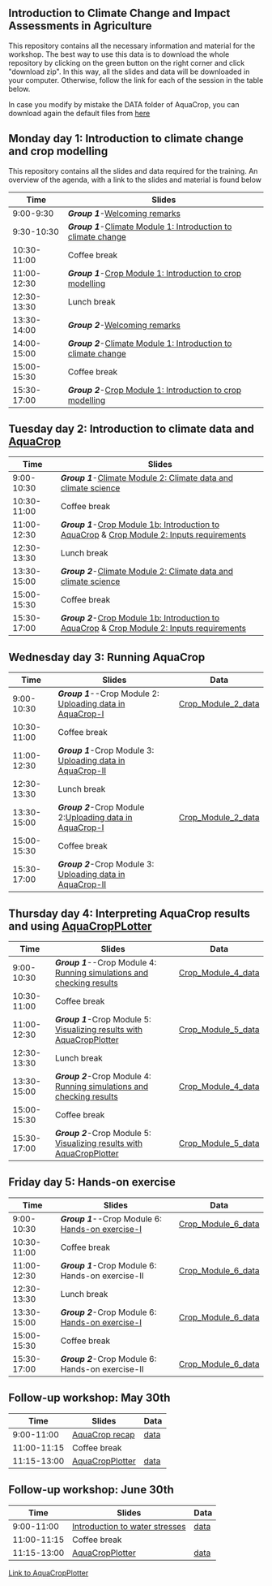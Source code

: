 ## Introduction to Climate Change and Impact Assessments in Agriculture
This repository contains all the necessary information and material for the workshop. The best way to use this data is to download the whole repository by clicking on the green button on the right corner and click "download zip". In this way, all the slides and data will be downloaded in your computer. Otherwise, follow the link for each of the session in the table below. 

In case you modify by mistake the DATA folder of AquaCrop, you can download again the default files from [here](https://www.dropbox.com/sh/0f21t4pfswjnwy3/AAC1B_2H7FLTy3yk5Bh43d3qa?dl=0)



## Monday day 1: Introduction to climate change and crop modelling
This repository contains all the slides and data required for the training. An overview of the agenda, with a link to the slides and material is found below

| Time        | Slides                                             |
|-------------|----------------------------------------------------|
| 9:00-9:30 | ***Group 1***-[Welcoming remarks](https://github.com/Risk-Team/Moldova-workshop/blob/main/slides/December_2022/Day%201.%20Workshop%20agenda.pdf)                                     |
| 9:30-10:30  | ***Group 1***-[Climate Module 1: Introduction to   climate change](https://github.com/Risk-Team/Moldova-workshop/blob/main/slides/December_2022/Day%201.%20Climate%20module%201.%20Introduction%20to%20Climate%20Change.pdf) |
| 10:30-11:00 | Coffee break                                       |
| 11:00-12:30 | ***Group 1***-[Crop Module 1: Introduction to crop   modelling](https://github.com/Risk-Team/Moldova-workshop/blob/main/slides/December_2022/Day%201.%20Crop%20module%201.%20Introduction%20to%20AquaCrop.pdf)    |
| 12:30-13:30 | Lunch break                                        |
| 13:30-14:00 | ***Group 2***-[Welcoming remarks](https://github.com/Risk-Team/Moldova-workshop/blob/main/slides/December_2022/Day%201.%20Workshop%20agenda.pdf)                                       |
| 14:00-15:00 | ***Group 2***-[Climate Module 1: Introduction to   climate change](https://github.com/Risk-Team/Moldova-workshop/blob/main/slides/December_2022/Day%201.%20Climate%20module%201.%20Introduction%20to%20Climate%20Change.pdf) |
| 15:00-15:30 | Coffee break                                       |
| 15:30-17:00 | ***Group 2***-[Crop Module 1: Introduction to crop   modelling](https://github.com/Risk-Team/Moldova-workshop/blob/main/slides/December_2022/Day%201.%20Crop%20module%201.%20Introduction%20to%20AquaCrop.pdf)    |

## Tuesday day 2: Introduction to climate data and [AquaCrop](https://www.fao.org/aquacrop/en/)

| Time        | Slides                                             |
|-------------|----------------------------------------------------|
| 9:00-10:30  | ***Group 1***-[Climate Module 2: Climate data and climate science](https://github.com/Risk-Team/Moldova-workshop/blob/main/slides/December_2022/Day%202.%20Climate%20module%202.%20Climate%20Models.pdf) |    
| 10:30-11:00 | Coffee break                                       | 
| 11:00-12:30 | ***Group 1***-[Crop Module 1b: Introduction to AquaCrop](https://github.com/Risk-Team/Moldova-workshop/blob/main/slides/December_2022/Day%202-3.%20Crop%20module%202.%20Input%20requirements%20%26%20create%20climate%20files.pdf) & [Crop Module 2: Inputs requirements](https://github.com/Risk-Team/Moldova-workshop/blob/main/slides/December_2022/Day%202-3.%20Crop%20module%202.%20Input%20requirements%20%26%20create%20climate%20files.pdf)     |
| 12:30-13:30 | Lunch break                                        |
| 13:30-15:00 | ***Group 2***-[Climate Module 2: Climate data and climate science](https://github.com/Risk-Team/Moldova-workshop/blob/main/slides/December_2022/Day%202.%20Climate%20module%202.%20Climate%20Models.pdf) |
| 15:00-15:30 | Coffee break                                       |
| 15:30-17:00 | ***Group 2***-[Crop Module 1b: Introduction to AquaCrop](https://github.com/Risk-Team/Moldova-workshop/blob/main/slides/December_2022/Day%202-3.%20Crop%20module%202.%20Input%20requirements%20%26%20create%20climate%20files.pdf) & [Crop Module 2: Inputs requirements](https://github.com/Risk-Team/Moldova-workshop/blob/main/slides/December_2022/Day%202-3.%20Crop%20module%202.%20Input%20requirements%20%26%20create%20climate%20files.pdf)     |

## Wednesday day 3: Running AquaCrop 

| Time        | Slides                                             | Data |
|-------------|----------------------------------------------------|------|
| 9:00-10:30  | ***Group 1***--Crop Module 2: [Uploading data in AquaCrop-I](https://github.com/Risk-Team/Moldova-workshop/blob/main/slides/December_2022/Day%202-3.%20Crop%20module%202.%20Input%20requirements%20%26%20create%20climate%20files.pdf) |  [Crop_Module_2_data](https://www.dropbox.com/sh/tg4qb6l2u4guri5/AADHY_ilxcGUPhYRDlzSVHO0a?dl=0)    |
| 10:30-11:00 | Coffee break                                       |      |
| 11:00-12:30 | ***Group 1***-Crop Module 3: [Uploading data in AquaCrop-II](https://github.com/Risk-Team/Moldova-workshop/blob/main/slides/December_2022/Day%203.%20Crop%20module%203.%20Create%20and%20upload%20crop%2C%20soil%20and%20management%20files.pdf)    |      |
| 12:30-13:30 | Lunch break                                        |      |
| 13:30-15:00 | ***Group 2***-Crop Module 2:[Uploading data in AquaCrop-I](https://github.com/Risk-Team/Moldova-workshop/blob/main/slides/December_2022/Day%202-3.%20Crop%20module%202.%20Input%20requirements%20%26%20create%20climate%20files.pdf) |  [Crop_Module_2_data](https://www.dropbox.com/sh/tg4qb6l2u4guri5/AADHY_ilxcGUPhYRDlzSVHO0a?dl=0)    |
| 15:00-15:30 | Coffee break                                       |      |
| 15:30-17:00 | ***Group 2***-Crop Module 3: [Uploading data in AquaCrop-II](https://github.com/Risk-Team/Moldova-workshop/blob/main/slides/December_2022/Day%203.%20Crop%20module%203.%20Create%20and%20upload%20crop%2C%20soil%20and%20management%20files.pdf)    |      |


## Thursday day 4: Interpreting AquaCrop results and using [AquaCropPLotter](https://github.com/Risk-Team/AquaCropPlotter)

| Time        | Slides                                             | Data |
|-------------|----------------------------------------------------|------|
| 9:00-10:30  | ***Group 1***--Crop Module 4: [Running simulations and checking results](https://github.com/Risk-Team/Moldova-workshop/blob/main/slides/December_2022/Day%204.%20Crop%20module%204.%20Interpreting%20AquaCrop%20outputs.pdf) |   [Crop_Module_4_data](https://www.dropbox.com/sh/demb7r13dxt9uzi/AAAih4m_7l2PakWtyNtMZVPTa?dl=0)   |
| 10:30-11:00 | Coffee break                                       |      |
| 11:00-12:30 | ***Group 1***-Crop Module 5: [Visualizing results with AquaCropPlotter](https://github.com/Risk-Team/Moldova-workshop/blob/main/slides/December_2022/Day%204.%20Crop%20module%205.%20AquaCropPlotter.pdf)    |    [Crop_Module_5_data](https://www.dropbox.com/sh/16kpne3ziuuyph1/AABXzYD9JjEVAQz7w9-YZpQta?dl=0)   |
| 12:30-13:30 | Lunch break                                        |      |
| 13:30-15:00 | ***Group 2***-Crop Module 4: [Running simulations and checking results](https://github.com/Risk-Team/Moldova-workshop/blob/main/slides/December_2022/Day%204.%20Crop%20module%204.%20Interpreting%20AquaCrop%20outputs.pdf) |   [Crop_Module_4_data](https://www.dropbox.com/sh/demb7r13dxt9uzi/AAAih4m_7l2PakWtyNtMZVPTa?dl=0)   |
| 15:00-15:30 | Coffee break                                       |      |
| 15:30-17:00 | ***Group 2***-Crop Module 5: [Visualizing results with AquaCropPlotter](https://github.com/Risk-Team/Moldova-workshop/blob/main/slides/December_2022/Day%204.%20Crop%20module%205.%20AquaCropPlotter.pdf)    |    [Crop_Module_5_data](https://www.dropbox.com/sh/16kpne3ziuuyph1/AABXzYD9JjEVAQz7w9-YZpQta?dl=0)  |


## Friday day 5: Hands-on exercise 

| Time        | Slides                                             | Data |
|-------------|----------------------------------------------------|------|
| 9:00-10:30  | ***Group 1***--Crop Module 6: [Hands-on exercise-I](https://www.dropbox.com/s/yir1ytlqjxereun/Instruction_Hands-on%20exercise.pdf?dl=0) |  [Crop_Module_6_data](https://www.dropbox.com/sh/pid05tz7stvbv1h/AADo3DAsuShncbyG4cETHiIXa?dl=0)    |
| 10:30-11:00 | Coffee break                                       |      |
| 11:00-12:30 | ***Group 1***-Crop Module 6: Hands-on exercise-II     |  [Crop_Module_6_data](https://www.dropbox.com/sh/pid05tz7stvbv1h/AADo3DAsuShncbyG4cETHiIXa?dl=0)      |
| 12:30-13:30 | Lunch break                                        |      |
| 13:30-15:00 | ***Group 2***-Crop Module 6: [Hands-on exercise-I](https://www.dropbox.com/s/yir1ytlqjxereun/Instruction_Hands-on%20exercise.pdf?dl=0)  |    [Crop_Module_6_data](https://www.dropbox.com/sh/pid05tz7stvbv1h/AADo3DAsuShncbyG4cETHiIXa?dl=0)    |
| 15:00-15:30 | Coffee break                                       |      |
| 15:30-17:00 | ***Group 2***-Crop Module 6: Hands-on exercise-II     |    [Crop_Module_6_data](https://www.dropbox.com/sh/pid05tz7stvbv1h/AADo3DAsuShncbyG4cETHiIXa?dl=0)    |


## Follow-up workshop: May 30th 

| Time        | Slides                                             | Data |
|-------------|----------------------------------------------------|------|
| 9:00-11:00  | [AquaCrop recap](https://github.com/Risk-Team/Moldova-workshop/blob/main/slides/May_2023/Follow%20up%20AquaCrop.pdf) |  [data](https://www.dropbox.com/sh/fucqfi8eb5ob487/AAC7EK_gAy8tTABsKIquJo3Ca?dl=0)    |
| 11:00-11:15 | Coffee break                                       |      |
| 11:15-13:00 |[AquaCropPlotter](https://github.com/Risk-Team/Moldova-workshop/blob/main/slides/May_2023/AquaCropPlotter.pdf)     |  [data](https://www.dropbox.com/sh/o1duswr22zbqr4z/AADdih6rDOnbi0ugFX-XuEaBa?dl=0)      |



## Follow-up workshop: June 30th 

| Time        | Slides                                             | Data |
|-------------|----------------------------------------------------|------|
| 9:00-11:00  | [Introduction to water stresses](https://github.com/Risk-Team/Moldova-workshop/blob/main/slides/May_2023/Follow%20up%20AquaCrop.pdf) |  [data](https://www.dropbox.com/sh/1tvn0bs252tj7mi/AAAE4keAW4Z6-_y05F3_uSuwa?dl=0)    |
| 11:00-11:15 | Coffee break                                       |      |
| 11:15-13:00 |[AquaCropPlotter](https://github.com/Risk-Team/Moldova-workshop/blob/main/slides/May_2023/AquaCropPlotter.pdf)|  [data](https://www.dropbox.com/sh/evkpfvts68lir3s/AAB_xB9zFmLBdzxqUK4l7BN0a?dl=0) |

[Link to AquaCropPlotter](https://tntps.shinyapps.io/aquacropplotter/)
